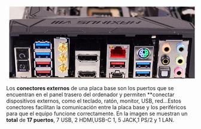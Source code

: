 ![cepb](img/cepb.jpg)



Los **conectores externos** de una placa base son los puertos que se encuentran en el panel trasero del ordenador y permiten **conectar dispositivos externos, como el teclado, ratón, monitor, USB, red...Estos conectores facilitan la comunicación entre la placa base y los periféricos para que el equipo funcione correctamente.
En la imagen se muestran un **total** de **17 puertos**, 7 USB, 2 HDMI,USB-C 1, 5 JACK,1 PS/2 y 1 LAN.



